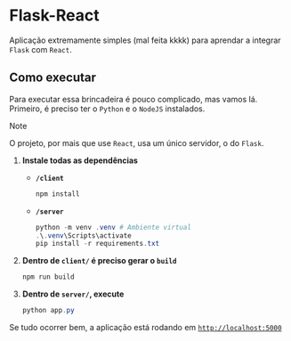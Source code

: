 # Flask-React

Aplicação extremamente simples (mal feita kkkk) para aprendar a integrar `Flask` com `React`.

## Como executar

Para executar essa brincadeira é pouco complicado, mas vamos lá. Primeiro, é preciso ter o `Python` e o `NodeJS` instalados.

> [!NOTE]
> O projeto, por mais que use `React`, usa um único servidor, o do `Flask`.

1. **Instale todas as dependências**

    - **`/client`**

        ```powershell
        npm install
        ```

    - **`/server`**

        ```powershell
        python -m venv .venv # Ambiente virtual
        .\.venv\Scripts\activate
        pip install -r requirements.txt
        ```

2. **Dentro de `client/` é preciso gerar o `build`**

    ```powershell
    npm run build
    ```

3. **Dentro de `server/`, execute**

    ```powershell
    python app.py
    ```

Se tudo ocorrer bem, a aplicação está rodando em [`http://localhost:5000`](http://localhost:5000)
